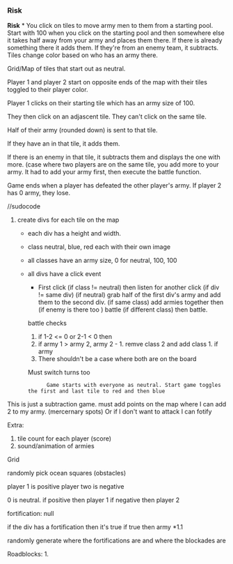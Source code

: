 ### Risk



**Risk**
	* You click on tiles to move army men to them from a starting pool. Start with 100 when you click on the starting pool and then somewhere else it takes half away from your army and places them there. If there is already something there it adds them. If they're from an enemy team, it subtracts. Tiles change color based on who has an army there.

Grid/Map of tiles that start out as neutral.

Player 1 and player 2 start on opposite ends of the map with their tiles toggled to their player color.

Player 1 clicks on their starting tile which has an army size of 100.

They then click on an adjascent tile. They can't click on the same tile.

Half of their army (rounded down) is sent to that tile.

If they have an in that tile, it adds them.

If there is an enemy in that tile, it subtracts them and displays the one with more. (case where two players are on the same tile, you add more to your army. It had to add your army first, then execute the battle function.

Game ends when a player has defeated the other player's army. If player 2 has 0 army, they lose.

//sudocode

1. create divs for each tile on the map
	* each div has a height and width.
	* class neutral, blue, red each with their own image
	* all classes have an army size, 0 for neutral, 100, 100
	* all divs have a click event
		* First click (if class != neutral) then listen for another click (if div != same div) (if neutral) grab half of the first div's army and add them to the second div. (if same class) add armies together then (if enemy is there too ) battle (if different class) then battle.

		battle checks

		1. if 1-2 <= 0 or 2-1 < 0 then
		2.  if army 1 > army 2, army 2 - 1. remve class 2 and add class 1. if army
		3. There shouldn't be a case where both are on the board

		Must switch turns too

				Game starts with everyone as neutral. Start game toggles the first and last tile to red and then blue
				
This is just a subtraction game. must add points on the map where I can add 2 to my army. (mercernary spots)
Or if I don't want to attack I can fotify

Extra:

1. tile count for each player (score)
2. sound/animation of armies


Grid 

randomly pick ocean squares (obstacles)

player 1 is positive
player two is negative

0 is neutral.
if positive then player 1
if negative then player 2

fortification: null

if the div has a fortification then it's true
if true then army *1.1

randomly generate where the fortifications are and where the blockades are


Roadblocks:
1. 